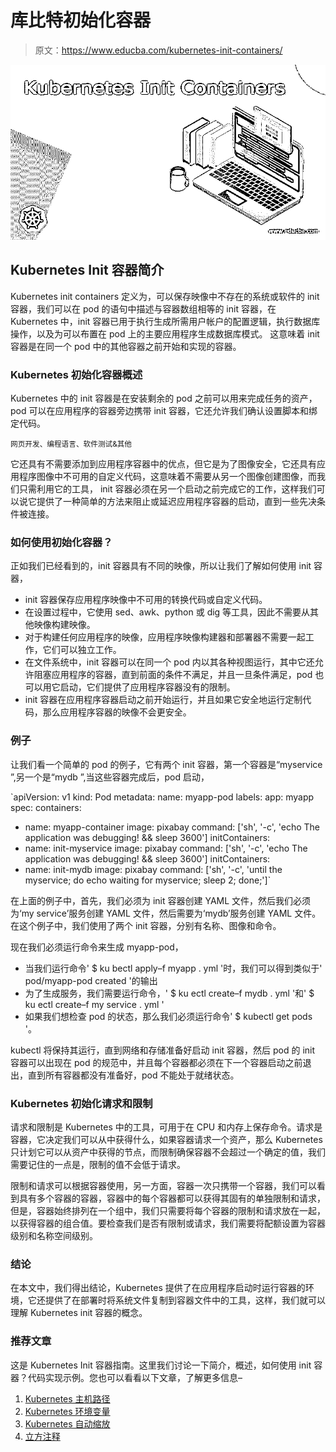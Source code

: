 # 库比特初始化容器

> 原文：<https://www.educba.com/kubernetes-init-containers/>

![Kubernetes Init Containers](img/2b94dc0f4dc877c47ecb16bf3c4f4636.png)



## Kubernetes Init 容器简介

Kubernetes init containers 定义为，可以保存映像中不存在的系统或软件的 init 容器，我们可以在 pod 的语句中描述与容器数组相等的 init 容器，在 Kubernetes 中，init 容器已用于执行生成所需用户帐户的配置逻辑，执行数据库操作，以及为可以布置在 pod 上的主要应用程序生成数据库模式。 这意味着 init 容器是在同一个 pod 中的其他容器之前开始和实现的容器。

### Kubernetes 初始化容器概述

Kubernetes 中的 init 容器是在安装剩余的 pod 之前可以用来完成任务的资产，pod 可以在应用程序的容器旁边携带 init 容器，它还允许我们确认设置脚本和绑定代码。

<small>网页开发、编程语言、软件测试&其他</small>

它还具有不需要添加到应用程序容器中的优点，但它是为了图像安全，它还具有应用程序图像中不可用的自定义代码，这意味着不需要从另一个图像创建图像，而我们只需利用它的工具， init 容器必须在另一个启动之前完成它的工作，这样我们可以说它提供了一种简单的方法来阻止或延迟应用程序容器的启动，直到一些先决条件被连接。

### 如何使用初始化容器？

正如我们已经看到的，init 容器具有不同的映像，所以让我们了解如何使用 init 容器，

*   init 容器保存应用程序映像中不可用的转换代码或自定义代码。
*   在设置过程中，它使用 sed、awk、python 或 dig 等工具，因此不需要从其他映像构建映像。
*   对于构建任何应用程序的映像，应用程序映像构建器和部署器不需要一起工作，它们可以独立工作。
*   在文件系统中，init 容器可以在同一个 pod 内以其各种视图运行，其中它还允许阻塞应用程序的容器，直到前面的条件不满足，并且一旦条件满足，pod 也可以用它启动，它们提供了应用程序容器没有的限制。
*   init 容器在应用程序容器启动之前开始运行，并且如果它安全地运行定制代码，那么应用程序容器的映像不会更安全。

### 例子

让我们看一个简单的 pod 的例子，它有两个 init 容器，第一个容器是“myservice ”,另一个是“mydb ”,当这些容器完成后，pod 启动，

`apiVersion: v1
kind: Pod
metadata:
name: myapp-pod
labels:
app: myapp
spec:
containers:
- name: myapp-container
image: pixabay
command: ['sh', '-c', 'echo The application was debugging! && sleep 3600'] initContainers:
- name: init-myservice
image: pixabay
command: ['sh', '-c', 'echo The application was debugging! && sleep 3600'] initContainers:
- name: init-mydb
image: pixabay
command: ['sh', '-c', 'until the myservice; do echo waiting for myservice; sleep 2; done;']`

在上面的例子中，首先，我们必须为 init 容器创建 YAML 文件，然后我们必须为‘my service’服务创建 YAML 文件，然后需要为‘mydb’服务创建 YAML 文件。在这个例子中，我们使用了两个 init 容器，分别有名称、图像和命令。

现在我们必须运行命令来生成 myapp-pod，

*   当我们运行命令' $ ku bectl apply–f myapp . yml '时，我们可以得到类似于' pod/myapp-pod created '的输出
*   为了生成服务，我们需要运行命令，' $ ku ectl create–f mydb . yml '和' $ ku ectl create–f my service . yml '
*   如果我们想检查 pod 的状态，那么我们必须运行命令' $ kubectl get pods '。

kubectl 将保持其运行，直到网络和存储准备好启动 init 容器，然后 pod 的 init 容器可以出现在 pod 的规范中，并且每个容器都必须在下一个容器启动之前退出，直到所有容器都没有准备好，pod 不能处于就绪状态。

### Kubernetes 初始化请求和限制

请求和限制是 Kubernetes 中的工具，可用于在 CPU 和内存上保存命令。请求是容器，它决定我们可以从中获得什么，如果容器请求一个资产，那么 Kubernetes 只计划它可以从资产中获得的节点，而限制确保容器不会超过一个确定的值，我们需要记住的一点是，限制的值不会低于请求。

限制和请求可以根据容器使用，另一方面，容器一次只携带一个容器，我们可以看到具有多个容器的容器，容器中的每个容器都可以获得其固有的单独限制和请求，但是，容器始终排列在一个组中，我们只需要将每个容器的限制和请求放在一起，以获得容器的组合值。要检查我们是否有限制或请求，我们需要将配额设置为容器级别和名称空间级别。

### 结论

在本文中，我们得出结论，Kubernetes 提供了在应用程序启动时运行容器的环境，它还提供了在部署时将系统文件复制到容器文件中的工具，这样，我们就可以理解 Kubernetes init 容器的概念。

### 推荐文章

这是 Kubernetes Init 容器指南。这里我们讨论一下简介，概述，如何使用 init 容器？代码实现示例。您也可以看看以下文章，了解更多信息–

1.  [Kubernetes 主机路径](https://www.educba.com/kubernetes-hostpath/)
2.  [Kubernetes 环境变量](https://www.educba.com/kubernetes-environment-variables/)
3.  [Kubernetes 自动缩放](https://www.educba.com/kubernetes-autoscaling/)
4.  [立方注释](https://www.educba.com/kubernetes-annotations/)





